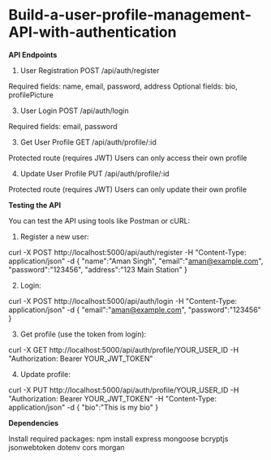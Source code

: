 # Build-a-user-profile-management-API-with-authentication



**API Endpoints**


1. User Registration
POST /api/auth/register

Required fields: name, email, password, address
Optional fields: bio, profilePicture

3. User Login
POST /api/auth/login

Required fields: email, password

3. Get User Profile
GET /api/auth/profile/:id

Protected route (requires JWT)
Users can only access their own profile

4. Update User Profile
PUT /api/auth/profile/:id

Protected route (requires JWT)
Users can only update their own profile


**Testing the API**


You can test the API using tools like Postman or cURL:

1. Register a new user:

curl -X POST http://localhost:5000/api/auth/register 
  -H  "Content-Type: application/json" 
  -d  {
       "name":"Aman Singh",
       "email":"aman@example.com",
       "password":"123456",
       "address":"123 Main Station"
    }
    
2. Login:

curl -X POST http://localhost:5000/api/auth/login 
  -H "Content-Type: application/json" 
  -d  {
        "email":"aman@example.com",
        "password":"123456"
      }
      
3. Get profile (use the token from login):

curl -X GET http://localhost:5000/api/auth/profile/YOUR_USER_ID 
  -H "Authorization: Bearer YOUR_JWT_TOKEN"
  
4. Update profile:

curl -X PUT http://localhost:5000/api/auth/profile/YOUR_USER_ID 
  -H "Authorization: Bearer YOUR_JWT_TOKEN" 
  -H "Content-Type: application/json" 
  -d  {
       "bio":"This is my bio"
      }

      
**Dependencies**

Install required packages:
npm install express mongoose bcryptjs jsonwebtoken dotenv cors morgan
